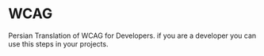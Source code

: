 # WCAG
Persian Translation of WCAG for Developers.
if you are a developer you can use this steps in your projects.
